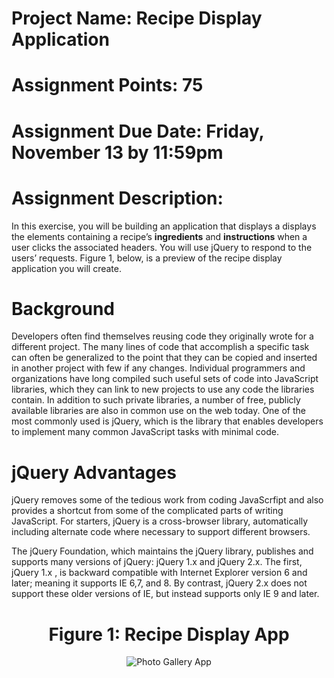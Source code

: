 <h1><b>Project Name:</b> Recipe Display Application</h1>

<h1><b>Assignment Points: </b> 75</h1>

<h1><b>Assignment Due Date:</b> Friday, November 13 by 11:59pm </h1>

<h1><b>Assignment Description:</b></h1>

In this exercise, you will be building an application that displays a displays the elements containing a recipe’s <b>ingredients</b> and <b>instructions</b> when a user clicks the associated headers. You will use jQuery to respond to the users’ requests.  Figure 1, below, is a preview of the recipe display application you will create.

<h1><b>Background</b></h1>
Developers often find themselves reusing code they originally wrote for a different project. The many lines of code that accomplish a specific task can often be generalized to the point that they can be copied and inserted in another project with few if any changes. Individual programmers and organizations have long compiled such useful sets of code into JavaScript libraries, which they can link to new projects to use any code the libraries contain. In addition to such private libraries, a number of free, publicly available libraries are also in common use on the web today. One of the most commonly used is jQuery, which is the library that enables developers to implement many common JavaScript tasks with minimal code.

<b><h1>jQuery Advantages</h1></b>
jQuery removes some of the tedious work from coding JavaScrfipt and also provides a shortcut from some of the complicated parts of writing JavaScript. For starters, jQuery is a cross-browser library, automatically including alternate code where necessary to support different browsers.

The jQuery Foundation, which maintains the jQuery library, publishes and supports many versions of jQuery:  jQuery 1.x and jQuery 2.x.  The first, jQuery 1.x , is backward compatible with Internet Explorer version 6 and later; meaning it supports IE 6,7, and 8.  By contrast, jQuery 2.x does not support these older versions of IE, but instead supports only IE 9 and later.  

<center>
<b><h1>Figure 1: Recipe Display App</h1></b>
<img src=".guides/img/RecipeDisplayApp.png" alt="Photo Gallery App" />
</center>